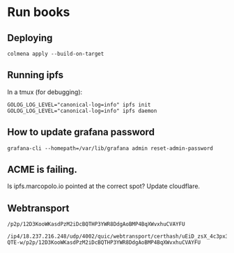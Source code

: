 # Run books

## Deploying
```
colmena apply --build-on-target
```


## Running ipfs

In a tmux (for debugging):

```
GOLOG_LOG_LEVEL="canonical-log=info" ipfs init
GOLOG_LOG_LEVEL="canonical-log=info" ipfs daemon
```


## How to update grafana password

```
grafana-cli --homepath=/var/lib/grafana admin reset-admin-password
```

## ACME is failing.

Is ipfs.marcopolo.io pointed at the correct spot? Update cloudflare.

## Webtransport

```
/p2p/12D3KooWKasdPzM2iDcBQTHP3YWR8DdgAoBMP4BqXWvxhuCVAYFU

/ip4/18.237.216.248/udp/4002/quic/webtransport/certhash/uEiD_zsX_4c3px3fXGcR7l7Y1uuUVBNrzvDZ3Yo0gG7icvg/certhash/uEiDa3KMjw1j1X7eoyNBLODDh_4TEsKFNKTE7T2Ji-QTE-w/p2p/12D3KooWKasdPzM2iDcBQTHP3YWR8DdgAoBMP4BqXWvxhuCVAYFU

```
